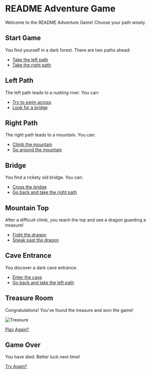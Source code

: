 # README Adventure Game

Welcome to the README Adventure Game! Choose your path wisely.

## Start Game

You find yourself in a dark forest. There are two paths ahead:

- [Take the left path](#left-path)
- [Take the right path](#right-path)

## Left Path

The left path leads to a rushing river. You can:

- [Try to swim across](#game-over)
- [Look for a bridge](#bridge)

## Right Path

The right path leads to a mountain. You can:

- [Climb the mountain](#mountain-top)
- [Go around the mountain](#cave-entrance)

## Bridge

You find a rickety old bridge. You can:

- [Cross the bridge](#treasure-room)
- [Go back and take the right path](#right-path)

## Mountain Top

After a difficult climb, you reach the top and see a dragon guarding a treasure!

- [Fight the dragon](#game-over)
- [Sneak past the dragon](#treasure-room)

## Cave Entrance

You discover a dark cave entrance.

- [Enter the cave](#treasure-room)
- [Go back and take the left path](#left-path)

## Treasure Room

Congratulations! You've found the treasure and won the game!

![Treasure](https://raw.githubusercontent.com/yourusername/yourgamerepo/main/images/treasure.png)

[Play Again?](#start-game)

## Game Over

You have died. Better luck next time!

[Try Again?](#start-game)
```
